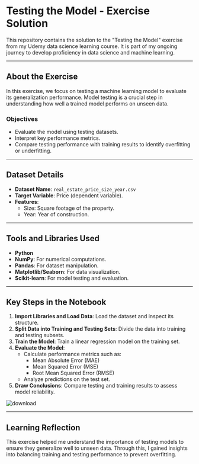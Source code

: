 # Testing the Model - Exercise Solution

This repository contains the solution to the "Testing the Model" exercise from my Udemy data science learning course. It is part of my ongoing journey to develop proficiency in data science and machine learning.

---

## About the Exercise

In this exercise, we focus on testing a machine learning model to evaluate its generalization performance. Model testing is a crucial step in understanding how well a trained model performs on unseen data.

### Objectives
- Evaluate the model using testing datasets.
- Interpret key performance metrics.
- Compare testing performance with training results to identify overfitting or underfitting.

---

## Dataset Details

- **Dataset Name**: `real_estate_price_size_year.csv`
- **Target Variable**: Price (dependent variable).
- **Features**:
  - Size: Square footage of the property.
  - Year: Year of construction.

---

## Tools and Libraries Used

- **Python**
- **NumPy**: For numerical computations.
- **Pandas**: For dataset manipulation.
- **Matplotlib/Seaborn**: For data visualization.
- **Scikit-learn**: For model testing and evaluation.

---

## Key Steps in the Notebook

1. **Import Libraries and Load Data**:
   Load the dataset and inspect its structure.
2. **Split Data into Training and Testing Sets**:
   Divide the data into training and testing subsets.
3. **Train the Model**:
   Train a linear regression model on the training set.
4. **Evaluate the Model**:
   - Calculate performance metrics such as:
     - Mean Absolute Error (MAE)
     - Mean Squared Error (MSE)
     - Root Mean Squared Error (RMSE)
   - Analyze predictions on the test set.
5. **Draw Conclusions**:
   Compare testing and training results to assess model reliability.

![download](https://github.com/user-attachments/assets/7c8c9feb-1153-4cef-9103-21f19098dfcf)

---

## Learning Reflection
This exercise helped me understand the importance of testing models to ensure they generalize well to unseen data. Through this, I gained insights into balancing training and testing performance to prevent overfitting.
